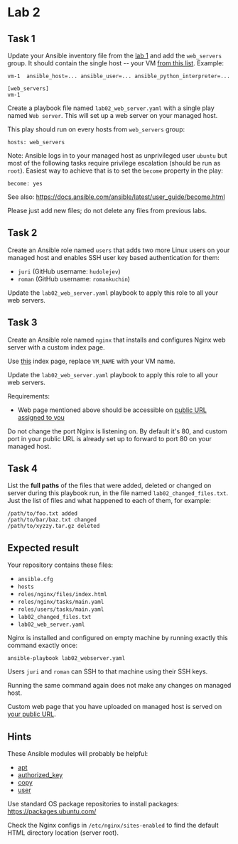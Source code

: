 # Lab 2

## Task 1

Update your Ansible inventory file from the [lab 1](../01-intro/lab.md) and add
the `web_servers` group. It should contain the single host -- your VM
[from this list](http://193.40.156.86/vms.html). Example:

	vm-1  ansible_host=... ansible_user=... ansible_python_interpreter=...

	[web_servers]
	vm-1

Create a playbook file named `lab02_web_server.yaml` with a single play named
`Web server`. This will set up a web server on your managed host.

This play should run on every hosts from `web_servers` group:

	hosts: web_servers

Note: Ansible logs in to your managed host as unprivileged user `ubuntu` but
most of the following tasks require privilege escalation (should be run as
`root`). Easiest way to achieve that is to set the `become` property in the
play:

	become: yes

See also: https://docs.ansible.com/ansible/latest/user_guide/become.html

Please just add new files; do not delete any files from previous labs.


## Task 2

Create an Ansible role named `users` that adds two more Linux users on your
managed host and enables SSH user key based authentication for them:
 - `juri` (GitHub username: `hudolejev`)
 - `roman` (GitHub username: `romankuchin`)

Update the `lab02_web_server.yaml` playbook to apply this role to all your web
servers.


## Task 3

Create an Ansible role named `nginx` that installs and configures Nginx web
server with a custom index page.

Use [this](./index.html) index page, replace `VM_NAME` with your VM name.

Update the `lab02_web_server.yaml` playbook to apply this role to all your web
servers.

Requirements:
 - Web page mentioned above should be accessible on
   [public URL assigned to you](http://193.40.156.86/vms.html)

Do not change the port Nginx is listening on. By default it's 80, and custom
port in your public URL is already set up to forward to port 80 on your managed
host.


## Task 4

List the **full paths** of the files that were added, deleted or changed on
server during this playbook run, in the file named `lab02_changed_files.txt`.
Just the list of files and what happened to each of them, for example:

	/path/to/foo.txt added
	/path/to/bar/baz.txt changed
	/path/to/xyzzy.tar.gz deleted


## Expected result

Your repository contains these files:

 - `ansible.cfg`
 - `hosts`
 - `roles/nginx/files/index.html`
 - `roles/nginx/tasks/main.yaml`
 - `roles/users/tasks/main.yaml`
 - `lab02_changed_files.txt`
 - `lab02_web_server.yaml`

Nginx is installed and configured on empty machine by running exactly this
command exactly once:

	ansible-playbook lab02_webserver.yaml

Users `juri` and `roman` can SSH to that machine using their SSH keys.

Running the same command again does not make any changes on managed host.

Custom web page that you have uploaded on managed host is served on
[your public URL](http://193.40.156.86/vms.html).


## Hints

These Ansible modules will probably be helpful:
 - [apt](https://docs.ansible.com/ansible/latest/modules/apt_module.html)
 - [authorized_key](https://docs.ansible.com/ansible/latest/modules/authorized_key_module.html)
 - [copy](https://docs.ansible.com/ansible/latest/modules/copy_module.html)
 - [user](https://docs.ansible.com/ansible/latest/modules/user_module.html)

Use standard OS package repositories to install packages:
https://packages.ubuntu.com/

Check the Nginx configs in `/etc/nginx/sites-enabled` to find the default HTML
directory location (server root).
